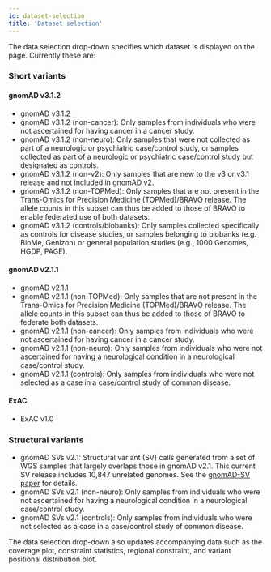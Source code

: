 ```yaml
---
id: dataset-selection
title: 'Dataset selection'
---
```


The data selection drop-down specifies which dataset is displayed on the page. Currently these are:

### Short variants

#### gnomAD v3.1.2

+ gnomAD v3.1.2
+ gnomAD v3.1.2 (non-cancer): Only samples from individuals who were not ascertained for having cancer in a cancer study.
+ gnomAD v3.1.2 (non-neuro): Only samples that were not collected as part of a neurologic or psychiatric case/control study, or samples collected as part of a neurologic or psychiatric case/control study but designated as controls.
+ gnomAD v3.1.2 (non-v2): Only samples that are new to the v3 or v3.1 release and not included in gnomAD v2.
+ gnomAD v3.1.2 (non-TOPMed): Only samples that are not present in the Trans-Omics for Precision Medicine (TOPMed)/BRAVO release. The allele counts in this subset can thus be added to those of BRAVO to enable federated use of both datasets.
+ gnomAD v3.1.2 (controls/biobanks): Only samples collected specifically as controls for disease studies, or samples belonging to biobanks (e.g. BioMe, Genizon)  or general population studies (e.g., 1000 Genomes, HGDP, PAGE).

#### gnomAD v2.1.1

+ gnomAD v2.1.1
+ gnomAD v2.1.1 (non-TOPMed): Only samples that are not present in the Trans-Omics for Precision Medicine (TOPMed)/BRAVO release. The allele counts in this subset can thus be added to those of BRAVO to federate both datasets.
+ gnomAD v2.1.1 (non-cancer): Only samples from individuals who were not ascertained for having cancer in a cancer study.
+ gnomAD v2.1.1 (non-neuro): Only samples from individuals who were not ascertained for having a neurological condition in a neurological case/control study.
+ gnomAD v2.1.1 (controls): Only samples from individuals who were not selected as a case in a case/control study of common disease.

#### ExAC

+ ExAC v1.0

### Structural variants

+ gnomAD SVs v2.1: Structural variant (SV) calls generated from a set of WGS samples that largely overlaps those in gnomAD v2.1. This current SV release includes 10,847 unrelated genomes. See the [gnomAD-SV paper](https://broad.io/gnomad_sv) for details.
+ gnomAD SVs v2.1 (non-neuro): Only samples from individuals who were not ascertained for having a neurological condition in a neurological case/control study.
+ gnomAD SVs v2.1 (controls): Only samples from individuals who were not selected as a case in a case/control study of common disease.

The data selection drop-down also updates accompanying data such as the coverage plot, constraint statistics, regional constraint, and variant positional distribution plot.
